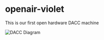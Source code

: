 # openair-violet
This is our first open hardware DACC machine

![DACC Diagram](https://github.com/openair-collective/openair-violet/raw/master/DACC-HACC-Diagram.jpg)
